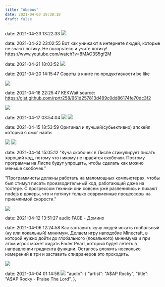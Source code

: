 ```yaml
---
title: "Abobus"
date: 2021-04-03 19:38:18
draft: false
---
```


date: 2021-04-23 13:22:33
![](/img/vk/4Br0ue9io9o.jpg)

date: 2021-04-22 23:02:55
Вот как унижают в интернете людей, которые не знают логику. Не позорьтесь и учите логику!
https://www.youtube.com/watch?v=8MAO3S5gf2M

date: 2021-04-21 18:03:52
![](/img/vk/4yBmy8F-2rE.jpg)

date: 2021-04-20 14:15:47
Советы в книге по продуктивности be like

![](/img/vk/OkpRFLJkeEQ.jpg)

date: 2021-04-18 22:25:47
KEKWait
source: https://gist.github.com/rprtr258/951d257813d499c0dd86174fe70dc3f2

![](/img/vk/o-7Ys_hZEps.jpg)

date: 2021-04-17 03:54:04
![](/img/vk/TjdH-gOonmw.jpg)
![](/img/vk/G8w67ry1Y9M.jpg)

date: 2021-04-15 18:53:59
Оригинал и лучший(субьективно) апскейл который я смог найти

![](/img/vk/_EGi8GF9WgU.jpg)
![](/img/vk/CZp3bNhX7oE.jpg)

date: 2021-04-14 15:05:12
"Куча скобочек в Лиспе стимулирует писать хороший код, потому что никому не нравятся скобочки. Поэтому программы на Лиспе будут упрощать, чтобы сделать как можно меньше скобочек."

"Программисты должны работать на маломощных компьютерах, чтобы был стимул писать производительный код, работающий даже на тостере. С прогрессом техники они совсем уже разленились и пихают nodejs в докеры, что и потянут только современные процессоры на приемлимой скорости."

![](/img/vk/v5TfoIw6k9c.jpg)

date: 2021-04-12 13:51:27
audio:FACE - Домино

date: 2021-04-06 12:24:58
Как заставить кучу людей искать глобальный (ну или локальный) минимум. Делаем игру наподобие Minecraft, в которой нужно дойти до глобального (локального) минимума и при этом игрок может кидать Ender Pearl, который будет лететь в направлении градиента функции. Осталось вложить несколько измерений в три и заставить спидранеров это проходить.

![](/img/vk/WNmwN6RvpgM.jpg)

date: 2021-04-04 01:14:56
![](/img/vk/5JYPqIBaA8Q.jpg)
      "audio": {
        "artist": "A$AP Rocky",
        "title": "A$AP Rocky - Praise The Lord",
      },

